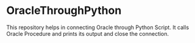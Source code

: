 # OracleThroughPython

This repository helps in connecting Oracle through Python Script.
It calls Oracle Procedure and prints its output and close the connection.
